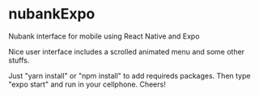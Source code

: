 # nubankExpo
Nubank interface for mobile using React Native and Expo


Nice user interface includes a scrolled animated menu and some other stuffs.

Just "yarn install" or "npm install" to add requireds packages. Then type "expo start" and run in your cellphone. Cheers!
